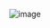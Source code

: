 ![image](https://github.com/alalghzy/web-baru/assets/65043099/39725b1e-e05e-408f-ba9c-c751af34db29)
